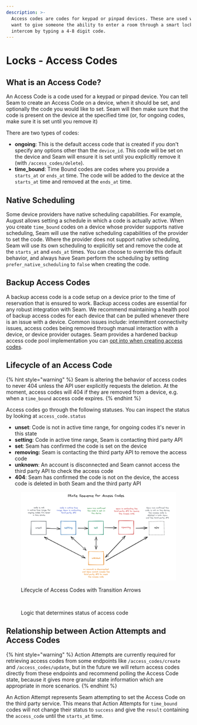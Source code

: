 ```yaml
---
description: >-
  Access codes are codes for keypad or pinpad devices. These are used when you
  want to give someone the ability to enter a room through a smart lock or
  intercom by typing a 4-8 digit code.
---
```


# Locks - Access Codes

## What is an Access Code?

An Access Code is a code used for a keypad or pinpad device. You can tell Seam to create an Access Code on a device, when it should be set, and optionally the code you would like to set. Seam will then make sure that the code is present on the device at the specified time (or, for ongoing codes, make sure it is set until you remove it)

There are two types of codes:

- **ongoing**: This is the default access code that is created if you don't specify any options other than the `device_id`. This code will be set on the device and Seam will ensure it is set until you explicitly remove it (with `/access_codes/delete`).
- **time_bound**: Time Bound codes are codes where you provide a `starts_at` or `ends_at` time. The code will be added to the device at the `starts_at` time and removed at the `ends_at` time.

## Native Scheduling

Some device providers have native scheduling capabilities. For example, August allows setting a schedule in which a code is actually active. When you create `time_bound` codes on a device whose provider supports native scheduling, Seam will use the native scheduling capabilities of the provider to set the code. Where the provider does not support native scheduling, Seam will use its own scheduling to explicitly set and remove the code at the `starts_at` and `ends_at` times. You can choose to override this default behavior, and always have Seam perform the scheduling by setting `prefer_native_scheduling` to `false` when creating the code.

## Backup Access Codes

A backup access code is a code setup on a device prior to the time of reservation that is ensured to work. Backup access codes are essential for any robust integration with Seam. We recommend maintaining a health pool of backup access codes for each device that can be pulled whenever there is an issue with a device. Common issues include: intermittent connectivity issues, access codes being removed through manual interaction with a device, or device provider outages. Seam provides a hardened backup access code pool implementation you can [opt into when creating access codes](https://docs.seam.co/latest/api-clients/access-codes/create-an-access-code).

## Lifecycle of an Access Code

{% hint style="warning" %}
Seam is altering the behavior of access codes to never 404 unless the API user explicitly requests the deletion. At the moment, access codes will 404 if they are removed from a device, e.g. when a `time_bound` access code expires.
{% endhint %}

Access codes go through the following statuses. You can inspect the status by looking at `access_code.status`

- **unset**: Code is not in active time range, for ongoing codes it's never in this state
- **setting**: Code in active time range, Seam is contacting third party API
- **set**: Seam has confirmed the code is set on the device
- **removing:** Seam is contacting the third party API to remove the access code
- **unknown**: An account is disconnected and Seam cannot access the third party API to check the access code
- **404**: Seam has confirmed the code is not on the device, the access code is deleted in both Seam and the third party API

<figure><img src="../.gitbook/assets/image (2) (1).png" alt=""><figcaption><p>Lifecycle of Access Codes with Transition Arrows</p></figcaption></figure>

<figure><img src="../.gitbook/assets/Untitled-2022-09-07-1822.png" alt=""><figcaption><p>Logic that determines status of access code</p></figcaption></figure>

## Relationship between Action Attempts and Access Codes

{% hint style="warning" %}
Action Attempts are currently required for retrieving access codes from some endpoints like `/access_codes/create` and `/access_codes/update`, but in the future we will return access codes directly from these endpoints and recommend polling the Access Code state, because it gives more granular state information which are appropriate in more scenarios.
{% endhint %}

An Action Attempt represents Seam attempting to set the Access Code on the third party service. This means that Action Attempts for `time_bound` codes will not change their status to `success` and give the `result` containing the `access_code` until the `starts_at` time.
